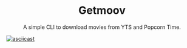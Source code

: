 <h1 align="center">
  Getmoov
</h1>

<p align="center">
  A simple CLI to download movies from YTS and Popcorn Time.
</p>

[![asciicast](https://asciinema.org/a/q46DCvFozBt67Q4GCUQ2I8uYn.svg)](https://asciinema.org/a/q46DCvFozBt67Q4GCUQ2I8uYn)

